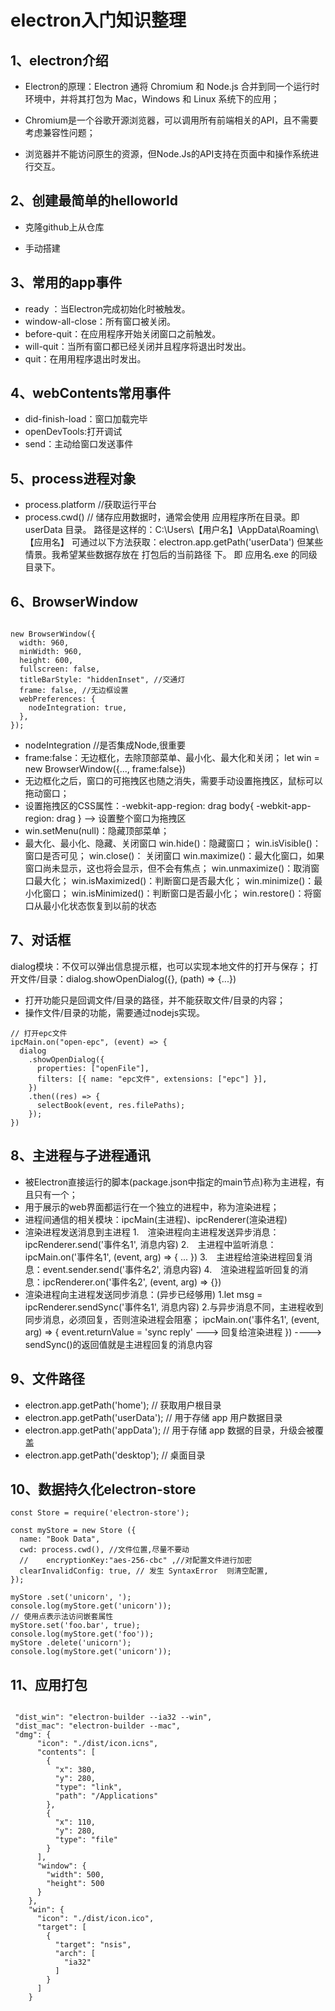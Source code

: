 # electron入门知识整理

## 1、electron介绍 

- Electron的原理：Electron 通将 Chromium 和 Node.js 合并到同一个运行时环境中，并将其打包为 Mac，Windows 和 Linux 系统下的应用；
- Chromium是一个谷歌开源浏览器，可以调用所有前端相关的API，且不需要考虑兼容性问题；

- 浏览器并不能访问原生的资源，但Node.Js的API支持在页面中和操作系统进行交互。

## 2、创建最简单的helloworld

- 克隆github上从仓库

- 手动搭建

## 3、常用的app事件

- ready ：当Electron完成初始化时被触发。
- window-all-close：所有窗口被关闭。
- before-quit：在应用程序开始关闭窗口之前触发。
- will-quit：当所有窗口都已经关闭并且程序将退出时发出。
- quit：在用用程序退出时发出。

## 4、webContents常用事件

- did-finish-load：窗口加载完毕
- openDevTools:打开调试
- send：主动给窗口发送事件

## 5、process进程对象

- process.platform //获取运行平台
- process.cwd() //
储存应用数据时，通常会使用 应用程序所在目录。即 userData 目录。
路径是这样的：C:\Users\【用户名】\AppData\Roaming\【应用名】
可通过以下方法获取：electron.app.getPath('userData')
但某些情景。我希望某些数据存放在 打包后的当前路径 下。
即 应用名.exe 的同级目录下。

## 6、BrowserWindow

```

new BrowserWindow({
  width: 960,
  minWidth: 960,
  height: 600,
  fullscreen: false,
  titleBarStyle: "hiddenInset", //交通灯
  frame: false, //无边框设置
  webPreferences: {
    nodeIntegration: true,
  },
});

```

- nodeIntegration //是否集成Node,很重要
- frame:false：无边框化，去除顶部菜单、最小化、最大化和关闭；
let win = new BrowserWindow({..., frame:false})
- 无边框化之后，窗口的可拖拽区也随之消失，需要手动设置拖拽区，鼠标可以拖动窗口；
- 设置拖拽区的CSS属性：-webkit-app-region: drag
body{ -webkit-app-region: drag } --> 设置整个窗口为拖拽区
- win.setMenu(null)：隐藏顶部菜单；
- 最大化、最小化、隐藏、关闭窗口
win.hide()：隐藏窗口； win.isVisible()：窗口是否可见； win.close()：	关闭窗口
win.maximize()：最大化窗口，如果窗口尚未显示，这也将会显示，但不会有焦点；
win.unmaximize()：取消窗口最大化； win.isMaximized()：判断窗口是否最大化；
win.minimize()：最小化窗口；
win.isMinimized()：判断窗口是否最小化；
win.restore()：将窗口从最小化状态恢复到以前的状态

## 7、对话框

dialog模块：不仅可以弹出信息提示框，也可以实现本地文件的打开与保存；
打开文件/目录：dialog.showOpenDialog({}, (path) => {...})

- 打开功能只是回调文件/目录的路径，并不能获取文件/目录的内容；
- 操作文件/目录的功能，需要通过nodejs实现。

```
// 打开epc文件
ipcMain.on("open-epc", (event) => {
  dialog
    .showOpenDialog({
      properties: ["openFile"],
      filters: [{ name: "epc文件", extensions: ["epc"] }],
    })
    .then((res) => {
      selectBook(event, res.filePaths);
    });
})

```

## 8、主进程与子进程通讯

- 被Electron直接运行的脚本(package.json中指定的main节点)称为主进程，有且只有一个；
- 用于展示的web界面都运行在一个独立的进程中，称为渲染进程；
- 进程间通信的相关模块：ipcMain(主进程)、ipcRenderer(渲染进程)
- 渲染进程发送消息到主进程
1.　渲染进程向主进程发送异步消息：ipcRenderer.send('事件名1', 消息内容)
2.　主进程中监听消息：ipcMain.on('事件名1', (event, arg) => { ... })
3.　主进程给渲染进程回复消息：event.sender.send('事件名2', 消息内容)
4.　渲染进程监听回复的消息：ipcRenderer.on('事件名2', (event, arg) => {})
- 渲染进程向主进程发送同步消息：(异步已经够用)
1.let msg = ipcRenderer.sendSync('事件名1', 消息内容)
2.与异步消息不同，主进程收到同步消息，必须回复，否则渲染进程会阻塞；
ipcMain.on('事件名1', (event, arg) => {
event.returnValue = 'sync reply' ---> 回复给渲染进程
}) ----> sendSync()的返回值就是主进程回复的消息内容

## 9、文件路径

- electron.app.getPath('home'); // 获取用户根目录
- electron.app.getPath('userData'); // 用于存储 app 用户数据目录
- electron.app.getPath('appData'); // 用于存储 app 数据的目录，升级会被覆盖
- electron.app.getPath('desktop'); // 桌面目录

## 10、数据持久化electron-store

```
const Store = require('electron-store');

const myStore = new Store ({
  name: "Book Data",
  cwd: process.cwd(), //文件位置,尽量不要动
  //    encryptionKey:"aes-256-cbc" ,//对配置文件进行加密
  clearInvalidConfig: true, // 发生 SyntaxError  则清空配置,
});

myStore .set('unicorn', ');
console.log(myStore.get('unicorn'));
// 使用点表示法访问嵌套属性
myStore.set('foo.bar', true);
console.log(myStore.get('foo'));
myStore .delete('unicorn');
console.log(myStore.get('unicorn'));

```

## 11、应用打包

```

 "dist_win": "electron-builder --ia32 --win",
 "dist_mac": "electron-builder --mac",
 "dmg": {
      "icon": "./dist/icon.icns",
      "contents": [
        {
          "x": 380,
          "y": 280,
          "type": "link",
          "path": "/Applications"
        },
        {
          "x": 110,
          "y": 280,
          "type": "file"
        }
      ],
      "window": {
        "width": 500,
        "height": 500
      }
    },
    "win": {
      "icon": "./dist/icon.ico",
      "target": [
        {
          "target": "nsis",
          "arch": [
            "ia32"
          ]
        }
      ]
    }
```
